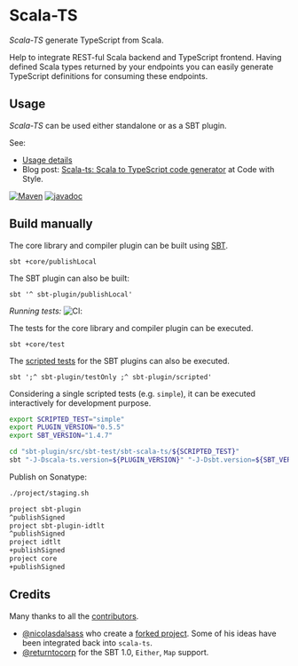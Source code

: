 # Scala-TS

*Scala-TS* generate TypeScript from Scala.

Help to integrate REST-ful Scala backend and TypeScript frontend.
Having defined Scala types returned by your endpoints you can easily generate TypeScript definitions for consuming these endpoints.

## Usage

*Scala-TS* can be used either standalone or as a SBT plugin.

See:

- [Usage details](docs/index.md#usage)
- Blog post: [Scala-ts: Scala to TypeScript code generator](http://codewithstyle.info/scala-ts-scala-typescript-code-generator/) at Code with Style.

[![Maven](https://img.shields.io/maven-central/v/io.github.scala-ts/scala-ts-core_2.13.svg)](http://search.maven.org/#search%7Cga%7C1%7Ca%3A%22scala-ts-core_2.13%22) [![javadoc](https://javadoc.io/badge2/io.github.scala-ts/scala-ts-core_2.13/0.5.5/javadoc.svg)](https://javadoc.io/doc/io.github.scala-ts/scala-ts-core_2.13/0.5.5)

## Build manually

The core library and compiler plugin can be built using [SBT](https://www.scala-sbt.org).

    sbt +core/publishLocal

The SBT plugin can also be built:

    sbt '^ sbt-plugin/publishLocal'

*Running tests:* ![CI](https://github.com/scala-ts/scala-ts/workflows/CI/badge.svg):

The tests for the core library and compiler plugin can be executed.

    sbt +core/test

The [scripted tests](https://www.scala-sbt.org/1.x/docs/Testing-sbt-plugins.html) for the SBT plugins can also be executed.

    sbt ';^ sbt-plugin/testOnly ;^ sbt-plugin/scripted'

Considering a single scripted tests (e.g. `simple`), it can be executed interactively for development purpose.

```bash
export SCRIPTED_TEST="simple"
export PLUGIN_VERSION="0.5.5"
export SBT_VERSION="1.4.7"

cd "sbt-plugin/src/sbt-test/sbt-scala-ts/${SCRIPTED_TEST}"
sbt "-J-Dscala-ts.version=${PLUGIN_VERSION}" "-J-Dsbt.version=${SBT_VERSION}"
```

Publish on Sonatype:

```bash
./project/staging.sh

project sbt-plugin
^publishSigned
project sbt-plugin-idtlt
^publishSigned
project idtlt
+publishSigned
project core
+publishSigned
```

## Credits

Many thanks to all the [contributors](https://github.com/scala-ts/scala-ts/graphs/contributors).

* [@nicolasdalsass](https://github.com/nicolasdalsass) who create a [forked project](https://github.com/Elium/scala-ts/tree/master). Some of his ideas have been integrated back into `scala-ts`.
* [@returntocorp](https://github.com/returntocorp) for the SBT 1.0, `Either`, `Map` support.
